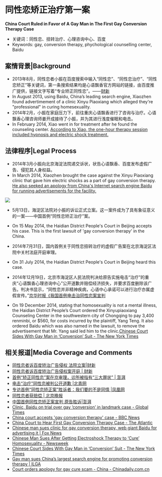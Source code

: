 # 同性恋矫正治疗第一案

**China Court Ruled in Favor of A Gay Man in The First Gay Conversion Therapy Case**

* 关键词：同性恋、扭转治疗、心理咨询中心、百度
* Keywords: gay, conversion therapy, phychological counselling center, Baidu

<!-- more -->

## 案情背景|Background

- 2013年8月，同性恋者小振在百度搜索中输入“同性恋”、“同性恋治疗”、“同性恋矫正”等关键词，第一条搜索结果均是心语飘香官方网站的链接，由百度推广提供，链接文字写着“专业矫正同性恋”。——[财新](http://china.caixin.com/2014-08-01/100711856.html)
- In August 2013, using Baidu, China’s leading search engine, Xiaozhen found advertimement of a clinic Xinyu Piaoxiang which alleged they're "professional" in curing homesexuality.
- 2014年2月，小振在家庭压力下，前往重庆心语飘香进行了咨询与治疗。心语飘香心理咨询师姜开成接待了小振，并为其进行浅度催眠和电击。
- In February 2014, Xiao went in for treatment after he found the counseling center. [According to Xiao, the one-hour therapy session included hypnosis and electric shock treatment.](http://www.chinadaily.com.cn/china/2014-12/20/content_19131311.htm)

## 法律程序|Legal Process

- 2014年3月小振向北京海淀法院递交诉状，状告心语飘香、百度发布虚假广告、侵犯其人身权益。
- In March 2014, Xiaozhen brought the case against the Xinyu Piaoxiang clinic that gave him electric shocks as a part of gay conversion therapy.  [He also seeked an apology from China's Internet search engine Baidu for running advertisements for the facility.](https://www.theatlantic.com/international/archive/2014/07/china-court-to-hear-first-gay-conversion-therapy-case/375382/)

![](http://ww3.sinaimg.cn/large/4b8bd145gw1etizx4gzq4j218g0tn0xz.jpg)

- 5月13日，海淀区法院对小振的诉讼正式立案。这一案件成为了具有象征意义的一案——中国首例“同性恋矫正治疗”案。
- On 15 May 2014, the Haidian District People's Court in Beijing accepts his case. This is the first lawsuit of 'gay conversion therapy' in the China.



- 2014年7月31日，国内首例关于同性恋扭转治疗的虚假广告案在北京海淀区法院中关村法庭开庭审理。
- On 31 July 2014, the Haidian District People's Court in Beijing heard this case.



- 2014年12月19日，北京市海淀区人民法院判决给原告实施电击“治疗”的重庆“心语飘香心理咨询中心”公开道歉并赔偿经济损失，并要求百度删除该广告。判决书显示，“同性恋并非精神疾病，心语中心承诺可以进行治疗亦属虚假宣传。”[京华时报《我国首例电击治同性恋案宣判](http://news.ifeng.com/a/20141221/42762139_0.shtml)
- On 19 December 2014, stating that homosexuality is not a mental illness, the Haidian District People’s Court ordered the Xinyupiaoxiang Counseling Center in the southwestern city of Chongqing to pay 3,400 renminbi, or $560, for costs incurred by the plaintiff, Yang Teng. It also ordered Baidu which was also named in the lawsuit, to remove the advertisement that Mr. Yang said led him to the clinic.[Chinese Court Sides With Gay Man in ‘Conversion’ Suit - The New York Times](https://www.nytimes.com/2014/12/20/world/asia/chinese-court-sides-with-gay-man-against-clinic-that-tried-to-convert-him.html)

## 相关报道|Media Coverage and Comments

*  [同性恋者诉百度矫治广告侵权 法院立案|财新  ](http://china.caixin.com/2014-05-15/100677721.html?code=0&msg=第三方登录成功+)
*  [同性恋者诉百度矫治广告侵权案开庭 | 财新](http://china.caixin.com/2014-08-01/100711856.html)
* [首例“矫正同性恋”案在京审理，诊所被指有“三大罪状” | 澎湃  ](http://news.163.com/14/0802/06/A2KGU3GA00014SEH.html)
* [电击“治疗”同性恋被判公开道歉 |北青网 ](http://news.hexun.com/2014-12-21/171625602.html)
*  [专访首例“同性恋矫正案”胜诉者：我们要的不是同情 |凤凰网 ](http://news.ifeng.com/a/20141221/42765163_0.shtml)
*  [同性恋者获赔偿 | 北京晚报](http://news.ifeng.com/a/20141221/42764577_0.shtml)
* [中国首例同性恋矫正案宣判 原告胜诉|澎湃 ](http://news.163.com/14/1219/19/ADRON5UI00014SEH.html)
* [Clinic, Baidu on trial over gay ‘conversion’ in landmark case - Global Times](http://www.globaltimes.cn/content/873733.shtml)
* [China court accepts 'gay conversion therapy' case - BBC News](https://www.bbc.com/news/blogs-china-blog-27498288)
* [China Court to Hear First Gay Conversion Therapy Case - The Atlantic](https://www.theatlantic.com/international/archive/2014/07/china-court-to-hear-first-gay-conversion-therapy-case/375382/)
*  [Chinese man sues clinic for gay conversion therapy, web giant Baidu for advertising it | Fox News](https://www.foxnews.com/world/chinese-man-sues-clinic-for-gay-conversion-therapy-web-giant-baidu-for-advertising-it)
*  [Chinese Man Sues After Getting Electroshock Therapy to ‘Cure’ Homosexuality - Newsweek](https://www.newsweek.com/chinese-man-sues-after-getting-electro-shock-therapy-cure-homosexuality-262370)
* [Chinese Court Sides With Gay Man in ‘Conversion’ Suit - The New York Times](https://www.nytimes.com/2014/12/20/world/asia/chinese-court-sides-with-gay-man-against-clinic-that-tried-to-convert-him.html)
* [Gay man sues China’s largest search engine for promoting conversion therapy | ILGA](https://ilga.org/gay-man-sues-china-s-largest-search-engine-for-promoting-conversion-therapy)
* [Court orders apology for gay cure scam - China - Chinadaily.com.cn](http://www.chinadaily.com.cn/china/2014-12/20/content_19131311.htm)




